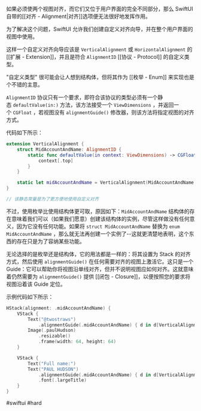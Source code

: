 如果必须使两个视图对齐，而它们又位于用户界面的完全不同部分，那么 SwiftUI 自带的[[对齐 - Alignment|对齐]]选项便无法很好地发挥作用。

为了解决这个问题，SwiftUI 允许我们创建自定义对齐向导，并在整个用户界面的视图中使用。

这样一个自定义对齐向导应该是 `VerticalAlignment` 或 `HorizontalAlignment` 的 [[扩展 - Extension]]，并且是符合 `AlignmentID` [[协议 - Protocol]] 的自定义类型。

"自定义类型" 很可能会让人想到结构体，但将其作为 [[枚举 - Enum]] 来实现也是个不错的主意。

`AlignmentID` 协议只有一个要求，即符合该协议的类型必须有一个静态 `defaultValue(in:)` 方法，该方法接受一个 `ViewDimensions` ，并返回一个 `CGFloat` ，若视图没有 `alignmentGuide()` 修改器，则该方法将指定视图的对齐方式。

代码如下所示：

```swift
extension VerticalAlignment {
    struct MidAccountAndName: AlignmentID {
        static func defaultValue(in context: ViewDimensions) -> CGFloat {
            context[.top]
        }
    }

    static let midAccountAndName = VerticalAlignment(MidAccountAndName.self)
}

// 该静态常量是为了更方便地使用自定义对齐
```

不过，使用枚举比使用结构体更可取，原因如下：`MidAccountAndName` 结构体的存在意味着我们可以（如果我们愿意）创建该结构体的实例，尽管这样做没有任何意义，因为它没有任何功能。如果将 `struct MidAccountAndName` 替换为 `enum MidAccountAndName` ，那么就无法再创建一个实例了--这就更清楚地表明，这个东西的存在只是为了容纳某些功能。

无论选择的是枚举还是结构体，它的用法都是一样的：将其设置为 Stack 的对齐方式，然后使用 `alignmentGuide()` 在任何需要对齐的视图上激活它。这只是一个 Guide：它可以帮助你将视图沿单线对齐，但并不说明视图应如何对齐。这就意味着仍然需要为 `alignmentGuide()` 提供 [[闭包 - Closure]]，以便按照您的要求将视图沿着该 Guide 定位。

示例代码如下所示：

```swift
HStack(alignment: .midAccountAndName) {
    VStack {
        Text("@twostraws")
            .alignmentGuide(.midAccountAndName) { d in d[VerticalAlignment.center] }
        Image(.paulHudson)
            .resizable()
            .frame(width: 64, height: 64)
    }

    VStack {
        Text("Full name:")
        Text("PAUL HUDSON")
            .alignmentGuide(.midAccountAndName) { d in d[VerticalAlignment.center] }
            .font(.largeTitle)
    }
}
```

#swiftui #hard 
